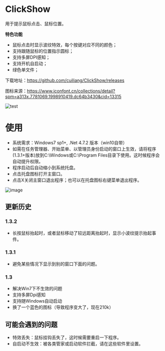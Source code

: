 # ClickShow
用于提示鼠标点击、鼠标位置。

**特色功能**
- 鼠标点击时显示波纹特效，每个按键对应不同的颜色；
- 支持跟随鼠标的位置指示圆标；
- 支持多屏DPI感知；
- 支持开机自启动；
- 绿色单文件；


下载地址：https://github.com/cuiliang/ClickShow/releases

图标来源：https://www.iconfont.cn/collections/detail?spm=a313x.7781069.1998910419.dc64b3430&cid=13315


![test](https://user-images.githubusercontent.com/1972649/122925974-f17ead00-d399-11eb-9c57-9b2f14dd5973.gif)



# 使用
- 系统需求：Windows7 sp1+, .Net 4.7.2 版本（win10自带）
- 如需在任务管理器、开始菜单、以管理员身份启动的窗口上生效，请将程序(1.3.1+版本)放到C:\Windows或C:\Program Files目录下使用。这时候程序会自动提升权限。
- 程序启动后自动缩小到系统托盘。
- 点击托盘图标打开主窗口。
- 点击X关闭主窗口退出程序；也可以在托盘图标右键菜单退出程序。


![image](https://user-images.githubusercontent.com/1972649/122925354-5554a600-d399-11eb-883c-60220fbd8da3.png)



## 更新历史

### 1.3.2
- 长按鼠标抬起时，或者鼠标移动了较远距离抬起时，显示小波纹提示抬起事件。

### 1.3.1
- 避免某些情况下显示到别的窗口下面的问题。

### 1.3
- 解决Win7下不生效的问题
- 支持多屏Dpi感知
- 支持随Windows自动启动
- 换了一个蓝色的图标（导致程序变大了，现在210k）

## 可能会遇到的问题
- 特效丢失：鼠标挂钩丢失了，这时候需要重启一下程序。
- 自启动不生效：被各类管家或启动软件拦截，请在这些软件里设置。



